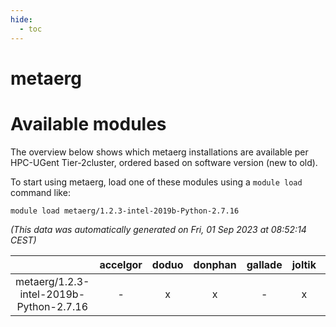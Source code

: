 ```yaml
---
hide:
  - toc
---
```


metaerg
=======

# Available modules


The overview below shows which metaerg installations are available per HPC-UGent Tier-2cluster, ordered based on software version (new to old).

To start using metaerg, load one of these modules using a `module load` command like:

```shell
module load metaerg/1.2.3-intel-2019b-Python-2.7.16
```

*(This data was automatically generated on Fri, 01 Sep 2023 at 08:52:14 CEST)*  

| |accelgor|doduo|donphan|gallade|joltik|skitty|swalot|victini|
| :---: | :---: | :---: | :---: | :---: | :---: | :---: | :---: | :---: |
|metaerg/1.2.3-intel-2019b-Python-2.7.16|-|x|x|-|x|x|-|x|
